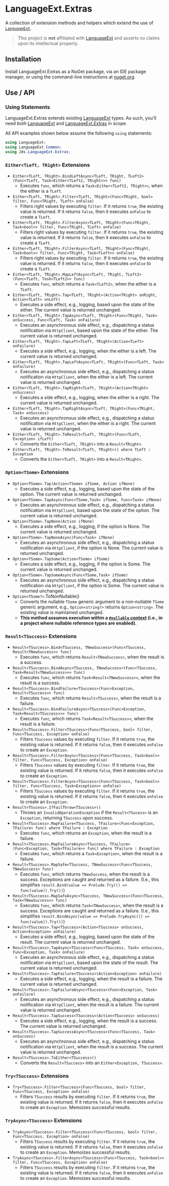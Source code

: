# LanguageExt.Extras

A collection of extension methods and helpers which extend the use of [`LanguageExt`][LanguageExt].

> This project is **not** affiliated with [LanguageExt][] and asserts no claims upon its intellectual property.

## Installation

Install LanguageExt.Extras as a NuGet package, via an IDE package manager, or using the command-line instructions
at [nuget.org][].

## Use / API

### Using Statements

LanguageExt.Extras extends existing [LanguageExt][] types. As such, you'll need _both_ [LanguageExt][]
and [LanguageExt.Extras][nuget.org] in scope.

All API examples shown below assume the following `using` statements:

```c#
using LanguageExt;
using LanguageExt.Common;
using Jds.LanguageExt.Extras;
```

### `Either<TLeft, TRight>` Extensions

* `Either<TLeft, TRight>.BindLeftAsync<TLeft, TRight, TLeft2>(Func<TLeft, Task<Either<TLeft2, TRight>>> func)`
  * Executes `func`, which returns a `Task<Either<TLeft2, TRight>>`, when the either is a `TLeft`.
* `Either<TLeft, TRight>.Filter<TLeft, TRight>(Func<TRight, bool> filter, Func<TRight, TLeft> onFalse)`
  * Filters right values by executing `filter`. If it returns `true`, the existing value is returned. If it
    returns `false`, then it executes `onFalse` to create a `TLeft`.
* `Either<TLeft, TRight>.FilterAsync<TLeft, TRight>(Func<TRight, Task<bool>> filter, Func<TRight, TLeft> onFalse)`
  * Filters right values by executing `filter`. If it returns `true`, the existing value is returned. If it
    returns `false`, then it executes `onFalse` to create a `TLeft`.
* `Either<TLeft, TRight>.FilterAsync<TLeft, TRight>(Func<TRight, Task<bool>> filter, Func<TRight, Task<TLeft>> onFalse)`
  * Filters right values by executing `filter`. If it returns `true`, the existing value is returned. If it
    returns `false`, then it executes `onFalse` to create a `TLeft`.
* `Either<TLeft, TRight>.MapLeftAsync<TLeft, TRight, TLeft2>(Func<TLeft, Task<TLeft2>> func)`
  * Executes `func`, which returns a `Task<TLeft2>`, when the either is a `TLeft`.
* `Either<TLeft, TRight>.Tap<TLeft, TRight>(Action<TRight> onRight, Action<TLeft> onLeft)`
  * Executes a side effect, e.g., logging, based upon the state of the either. The current value is returned unchanged.
* `Either<TLeft, TRight>.TapAsync<TLeft, TRight>(Func<TRight, Task> onSuccess, Func<TLeft, Task> onFailure)`
  * Executes an asynchronous side effect, e.g., dispatching a status notification via `HttpClient`, based upon the state
    of the either. The current value is returned unchanged.
* `Either<TLeft, TRight>.TapLeft<TLeft, TRight>(Action<TLeft> onFailure)`
  * Executes a side effect, e.g., logging, when the either is a left. The current value is returned unchanged.
* `Either<TLeft, TRight>.TapLeftAsync<TLeft, TRight>(Func<TLeft, Task> onFailure)`
  * Executes an asynchronous side effect, e.g., dispatching a status notification via `HttpClient`, when the either is a
    left. The current value is returned unchanged.
* `Either<TLeft, TRight>.TapRight<TLeft, TRight>(Action<TRight> onSuccess)`
  * Executes a side effect, e.g., logging, when the either is a right. The current value is returned unchanged.
* `Either<TLeft, TRight>.TapRightAsync<TLeft, TRight>(Func<TRight, Task> onSuccess)`
  * Executes an asynchronous side effect, e.g., dispatching a status notification via `HttpClient`, when the either is a
    right. The current value is returned unchanged.
* `Either<TLeft, TRight>.ToResult<TLeft, TRight>(Func<TLeft, Exception> ifLeft)`
  * Converts the `Either<TLeft, TRight>` into a `Result<TRight>`.
* `Either<TLeft, TRight>.ToResult<TLeft, TRight>() where TLeft : Exception`
  * Converts the `Either<TLeft, TRight>` into a `Result<TRight>`.

### `Option<TSome>` Extensions

* `Option<TSome>.Tap(Action<TSome> ifSome, Action ifNone)`
  * Executes a side effect, e.g., logging, based upon the state of the option. The current value is returned unchanged.
* `Option<TSome>.TapAsync(Func<TSome,Task> ifSome, Func<Task> ifNone)`
  * Executes an asynchronous side effect, e.g., dispatching a status notification via `HttpClient`, based upon the state of the option. The current value is returned unchanged.
* `Option<TSome>.TapNone(Action ifNone)`
  * Executes a side effect, e.g., logging, if the option is None. The current value is returned unchanged.
* `Option<TSome>.TapNoneAsync(Func<Task> ifNone)`
  * Executes an asynchronous side effect, e.g., dispatching a status notification via `HttpClient`, if the option is None. The current value is returned unchanged.
* `Option<TSome>.TapSome(Action<TSome> ifSome)`
  * Executes a side effect, e.g., logging, if the option is Some. The current value is returned unchanged.
* `Option<TSome>.TapSomeAsync(Func<TSome,Task> ifSome)`
  * Executes an asynchronous side effect, e.g., dispatching a status notification via `HttpClient`, if the option is Some. The current value is returned unchanged.
* `Option<TSome?>`.ToNonNullable()
  * Converts the nullable `TSome` generic argument to a non-nullable `TSome` generic argument, e.g., `Option<string?>` returns `Option<string>`. The existing value is maintained unchanged.
  * **This method assumes execution within a [`#nullable` context][nullable-context] (i.e., in a project where nullable reference types are enabled).**

### `Result<TSuccess>` Extensions

* `Result<TSuccess>.Bind<TSuccess, TNewSuccess>(Func<TSuccess, Result<TNewSuccess>> func)`
  * Executes `func`, which returns `Result<TNewSuccess>`, when the result is a success.
* `Result<TSuccess>.BindAsync<TSuccess, TNewSuccess>(Func<TSuccess, Task<Result<TNewSuccess>>> func)`
  * Executes `func`, which returns `Task<Result<TNewSuccess>>`, when the result is a success.
* `Result<TSuccess>.BindFailure<TSuccess>(Func<Exception, Result<TSuccess>> func)`
  * Executes `func`, which returns `Result<TSuccess>`, when the result is a failure.
* `Result<TSuccess>.BindFailureAsync<TSuccess>(Func<Exception, Task<Result<TSuccess>>> func)`
  * Executes `func`, which returns `Task<Result<TSuccess>>`, when the result is a failure.
* `Result<TSuccess>.Filter<TSuccess>(Func<TSuccess, bool> filter, Func<TSuccess, Exception> onFalse)`
  * Filters `TSuccess` values by executing `filter`. If it returns `true`, the existing value is returned. If it returns `false`, then it executes `onFalse` to create an `Exception`.
* `Result<TSuccess>.FilterAsync<TSuccess>(Func<TSuccess, Task<bool>> filter, Func<TSuccess, Exception> onFalse)`
  * Filters `TSuccess` values by executing `filter`. If it returns `true`, the existing value is returned. If it returns `false`, then it executes `onFalse` to create an `Exception`.
* `Result<TSuccess>.FilterAsync<TSuccess>(Func<TSuccess, Task<bool>> filter, Func<TSuccess, Task<Exception>> onFalse)`
  * Filters `TSuccess` values by executing `filter`. If it returns `true`, the existing value is returned. If it returns `false`, then it executes `onFalse` to create an `Exception`.
* `Result<TSucess>.IfFailThrow<TSuccess>()`
  * Throws an `InvalidOperationException` if the `Result<TSucess>` is an `Exception`, returning `TSuccess` upon success.
* `Result<TSuccess>.MapFailure<TSuccess, TFailure>(Func<Exception, TFailure> func) where TFailure : Exception`
  * Executes `func`, which returns an `Exception`, when the result is a failure.
* `Result<TSuccess>.MapFailureAsync<TSuccess, TFailure>(Func<Exception, Task<TFailure>> func) where TFailure : Exception`
  * Executes `func`, which returns a `Task<Exception>`, when the result is a failure.
* `Result<TSuccess>.MapSafe<TSuccess, TNewSuccess>(Func<TSuccess, TNewSuccess> func)`
  * Executes `func`, which returns `TNewSuccess`, when the result is a success. Exceptions are caught and returned as a failure. (I.e., this simplifies `result.Bind(value => Prelude.Try(() => func(value)).Try())`)
* `Result<TSuccess>.MapSafeAsync<TSuccess, TNewSuccess>(Func<TSuccess, Task<TNewSuccess>> func)`
  * Executes `func`, which returns `Task<TNewSuccess>`, when the result is a success. Exceptions are caught and returned as a failure. (I.e., this simplifies `result.BindAsync(value => Prelude.TryAsync(() => func(value)).Try())`)
* `Result<TSuccess>.Tap<TSuccess>(Action<TSuccess> onSuccess, Action<Exception> onFailure)`
  * Executes a side effect, e.g., logging, based upon the state of the result. The current value is returned unchanged.
* `Result<TSuccess>.TapAsync<TSuccess>(Func<TSuccess, Task> onSuccess, Func<Exception, Task> onFailure)`
  * Executes an asynchronous side effect, e.g., dispatching a status notification via `HttpClient`, based upon the state
    of the result. The current value is returned unchanged.
* `Result<TSuccess>.TapFailure<TSuccess>(Action<Exception> onFailure)`
  * Executes a side effect, e.g., logging, when the result is a failure. The current value is returned unchanged.
* `Result<TSuccess>.TapFailureAsync<TSuccess>(Func<Exception, Task> onFailure)`
  * Executes an asynchronous side effect, e.g., dispatching a status notification via `HttpClient`, when the result is a
    failure. The current value is returned unchanged.
* `Result<TSuccess>.TapSuccess<TSuccess>(Action<TSuccess> onSuccess)`
  * Executes a side effect, e.g., logging, when the result is a success. The current value is returned unchanged.
* `Result<TSuccess>.TapSuccessAsync<TSuccess>(Func<TSuccess, Task> onSuccess)`
  * Executes an asynchronous side effect, e.g., dispatching a status notification via `HttpClient`, when the result is a
    success. The current value is returned unchanged.
* `Result<TSuccess>.ToEither<TSuccess>()`
  * Converts the `Result<TSuccess>` into an `Either<Exception, TSuccess>`.

### `Try<TSuccess>` Extensions

* `Try<TSuccess>.Filter<TSuccess>(Func<TSuccess, bool> filter, Func<TSuccess, Exception> onFalse)`
  * Filters `TSuccess` results by executing `filter`. If it returns `true`, the existing value is returned. If it returns `false`, then it executes `onFalse` to create an `Exception`. Memoizes successful results.

### `TryAsync<TSuccess>` Extensions

* `TryAsync<TSuccess>.Filter<TSuccess>(Func<TSuccess, bool> filter, Func<TSuccess, Exception> onFalse)`
  * Filters `TSuccess` results by executing `filter`. If it returns `true`, the existing value is returned. If it returns `false`, then it executes `onFalse` to create an `Exception`. Memoizes successful results.
* `TryAsync<TSuccess>.FilterAsync<TSuccess>(Func<TSuccess, Task<bool>> filter, Func<TSuccess, Exception> onFalse)`
  * Filters `TSuccess` results by executing `filter`. If it returns `true`, the existing value is returned. If it returns `false`, then it executes `onFalse` to create an `Exception`. Memoizes successful results.

[LanguageExt]: https://github.com/louthy/language-ext

[LanguageExt license]: https://github.com/louthy/language-ext/blob/main/LICENSE.md

[nuget.org]: https://www.nuget.org/packages/Jds.LanguageExt.Extras/

[nullable-context]: https://docs.microsoft.com/en-us/dotnet/csharp/nullable-references#nullable-contexts

